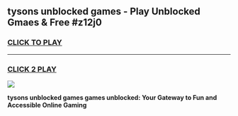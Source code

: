 
## tysons unblocked games - Play Unblocked Gmaes & Free #z12j0
<h3>
<a href="https://premium.freeplayer.one?title=tysons_unblocked_games&ref=03M">CLICK TO PLAY</a></h3>
<hr>

<h3>
<a href="https://premium.freeplayer.one?title=tysons_unblocked_games&ref=03M">CLICK 2 PLAY</a>
  
</h3>

<a href="https://premium.freeplayer.one?title=tysons_unblocked_games&ref=03M"><img src="https://clearcache.store/games.png"></a>


**tysons unblocked games games unblocked: Your Gateway to Fun and Accessible Online Gaming**
